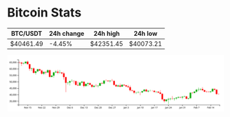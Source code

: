# Bitcoin Stats

BTC/USDT|24h change|24h high|24h low|
|---|---|---|---|
|$40461.49|-4.45%|$42351.45|$40073.21|

<img src="./chart.svg">
